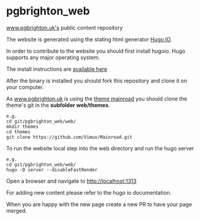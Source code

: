 # pgbrighton_web
www.pgbrighton.uk's public content repository 

The website is generated using the stating html generator [Hugo IO](https://gohugo.io/).

In order to contribute to the website you should first install hugoio. 
Hugo supports any major operating system. 

The install instructions are [available here](https://gohugo.io/getting-started/installing/)

After the binary is installed you should fork this repository and clone it on your computer.

As www.pgbrighton.uk is using the [theme mainroad](https://themes.gohugo.io/mainroad/) you should clone the theme's git in the **subfolder web/themes**.

    e.g.
    cd git/pgbrighton_web/web/
    mkdir themes
    cd themes
    git clone https://github.com/Vimux/Mainroad.git
    
To run the website local step into the web directory and run the hugo server
    
    e.g.
    cd git/pgbrighton_web/web/
    hugo -D server --disableFastRender
    
Open a browser and navigate to [http://localhost:1313](http://localhost:1313)

For adding new content please refer to the hugo io documentation.

When you are happy with the new page create a new PR to have your page merged.

